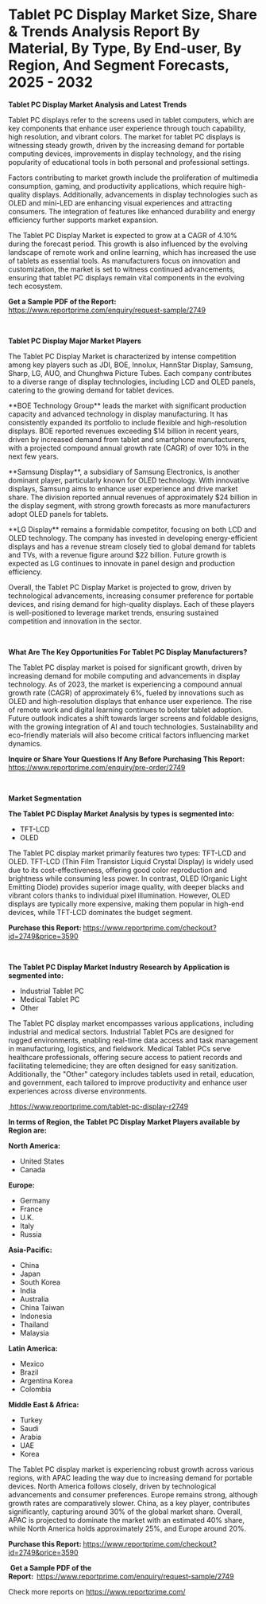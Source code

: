 <p><h1>Tablet PC Display Market Size, Share & Trends Analysis Report By Material, By Type, By End-user, By Region, And Segment Forecasts, 2025 - 2032</h1></p><p><strong>Tablet PC Display Market Analysis and Latest Trends</strong></p>
<p><p>Tablet PC displays refer to the screens used in tablet computers, which are key components that enhance user experience through touch capability, high resolution, and vibrant colors. The market for tablet PC displays is witnessing steady growth, driven by the increasing demand for portable computing devices, improvements in display technology, and the rising popularity of educational tools in both personal and professional settings.</p><p>Factors contributing to market growth include the proliferation of multimedia consumption, gaming, and productivity applications, which require high-quality displays. Additionally, advancements in display technologies such as OLED and mini-LED are enhancing visual experiences and attracting consumers. The integration of features like enhanced durability and energy efficiency further supports market expansion.</p><p>The Tablet PC Display Market is expected to grow at a CAGR of 4.10% during the forecast period. This growth is also influenced by the evolving landscape of remote work and online learning, which has increased the use of tablets as essential tools. As manufacturers focus on innovation and customization, the market is set to witness continued advancements, ensuring that tablet PC displays remain vital components in the evolving tech ecosystem.</p></p>
<p><strong>Get a Sample PDF of the Report:&nbsp;</strong> <a href="https://www.reportprime.com/enquiry/request-sample/2749?utm_campaign=3054&utm_medium=2&utm_source=Github&utm_content=ia&utm_term=18032025&utm_id=tablet-pc-display">https://www.reportprime.com/enquiry/request-sample/2749</a></p>
<p>&nbsp;</p>
<p><strong>Tablet PC Display Major Market Players</strong></p>
<p><p>The Tablet PC Display Market is characterized by intense competition among key players such as JDI, BOE, Innolux, HannStar Display, Samsung, Sharp, LG, AUO, and Chunghwa Picture Tubes. Each company contributes to a diverse range of display technologies, including LCD and OLED panels, catering to the growing demand for tablet devices.</p><p>**BOE Technology Group** leads the market with significant production capacity and advanced technology in display manufacturing. It has consistently expanded its portfolio to include flexible and high-resolution displays. BOE reported revenues exceeding $14 billion in recent years, driven by increased demand from tablet and smartphone manufacturers, with a projected compound annual growth rate (CAGR) of over 10% in the next few years.</p><p>**Samsung Display**, a subsidiary of Samsung Electronics, is another dominant player, particularly known for OLED technology. With innovative displays, Samsung aims to enhance user experience and drive market share. The division reported annual revenues of approximately $24 billion in the display segment, with strong growth forecasts as more manufacturers adopt OLED panels for tablets.</p><p>**LG Display** remains a formidable competitor, focusing on both LCD and OLED technology. The company has invested in developing energy-efficient displays and has a revenue stream closely tied to global demand for tablets and TVs, with a revenue figure around $22 billion. Future growth is expected as LG continues to innovate in panel design and production efficiency.</p><p>Overall, the Tablet PC Display Market is projected to grow, driven by technological advancements, increasing consumer preference for portable devices, and rising demand for high-quality displays. Each of these players is well-positioned to leverage market trends, ensuring sustained competition and innovation in the sector.</p></p>
<p>&nbsp;</p>
<p><strong>What Are The Key Opportunities For Tablet PC Display Manufacturers?</strong></p>
<p><p>The Tablet PC display market is poised for significant growth, driven by increasing demand for mobile computing and advancements in display technology. As of 2023, the market is experiencing a compound annual growth rate (CAGR) of approximately 6%, fueled by innovations such as OLED and high-resolution displays that enhance user experience. The rise of remote work and digital learning continues to bolster tablet adoption. Future outlook indicates a shift towards larger screens and foldable designs, with the growing integration of AI and touch technologies. Sustainability and eco-friendly materials will also become critical factors influencing market dynamics.</p></p>
<p><strong>Inquire or Share Your Questions If Any Before Purchasing This Report:</strong> <a href="https://www.reportprime.com/enquiry/pre-order/2749?utm_campaign=3054&utm_medium=2&utm_source=Github&utm_content=ia&utm_term=18032025&utm_id=tablet-pc-display">https://www.reportprime.com/enquiry/pre-order/2749</a></p>
<p>&nbsp;</p>
<p><strong>Market Segmentation</strong></p>
<p><strong>The Tablet PC Display Market Analysis by types is segmented into:</strong></p>
<p><ul><li>TFT-LCD</li><li>OLED</li></ul></p>
<p><p>The Tablet PC display market primarily features two types: TFT-LCD and OLED. TFT-LCD (Thin Film Transistor Liquid Crystal Display) is widely used due to its cost-effectiveness, offering good color reproduction and brightness while consuming less power. In contrast, OLED (Organic Light Emitting Diode) provides superior image quality, with deeper blacks and vibrant colors thanks to individual pixel illumination. However, OLED displays are typically more expensive, making them popular in high-end devices, while TFT-LCD dominates the budget segment.</p></p>
<p><strong>Purchase this Report:&nbsp;</strong><a href="https://www.reportprime.com/checkout?id=2749&price=3590&utm_campaign=3054&utm_medium=2&utm_source=Github&utm_content=ia&utm_term=18032025&utm_id=tablet-pc-display">https://www.reportprime.com/checkout?id=2749&price=3590</a></p>
<p>&nbsp;</p>
<p><strong>The Tablet PC Display Market Industry Research by Application is segmented into:</strong></p>
<p><ul><li>Industrial Tablet PC</li><li>Medical Tablet PC</li><li>Other</li></ul></p>
<p><p>The Tablet PC display market encompasses various applications, including industrial and medical sectors. Industrial Tablet PCs are designed for rugged environments, enabling real-time data access and task management in manufacturing, logistics, and fieldwork. Medical Tablet PCs serve healthcare professionals, offering secure access to patient records and facilitating telemedicine; they are often designed for easy sanitization. Additionally, the "Other" category includes tablets used in retail, education, and government, each tailored to improve productivity and enhance user experiences across diverse environments.</p></p>
<p><a href="https://www.reportprime.com/tablet-pc-display-r2749?utm_campaign=3054&utm_medium=2&utm_source=Github&utm_content=ia&utm_term=18032025&utm_id=tablet-pc-display">&nbsp;https://www.reportprime.com/tablet-pc-display-r2749</a></p>
<p><strong>In terms of Region, the Tablet PC Display Market Players available by Region are:</strong></p>
<p>
    <p> <strong> North America: </strong>
        <ul>
            <li>United States</li>
            <li>Canada</li>
        </ul>
        </p> 
    <p> <strong> Europe: </strong>
        <ul>
            <li>Germany</li>
            <li>France</li>
            <li>U.K.</li>
            <li>Italy</li>
            <li>Russia</li>
        </ul>
        </p> 
    <p> <strong> Asia-Pacific: </strong>
        <ul>
            <li>China</li>
            <li>Japan</li>
            <li>South Korea</li>
            <li>India</li>
            <li>Australia</li>
            <li>China Taiwan</li>
            <li>Indonesia</li>
            <li>Thailand</li>
            <li>Malaysia</li>
        </ul>
        </p> 
    <p> <strong> Latin America: </strong>
        <ul>
            <li>Mexico</li>
            <li>Brazil</li>
            <li>Argentina Korea</li>
            <li>Colombia</li>
        </ul>
        </p> 
    <p> <strong> Middle East & Africa: </strong>
        <ul>
            <li>Turkey</li>
            <li>Saudi</li>
            <li>Arabia</li>
            <li>UAE</li>
            <li>Korea</li>
        </ul>
    </p>
    </p>
<p><p>The Tablet PC display market is experiencing robust growth across various regions, with APAC leading the way due to increasing demand for portable devices. North America follows closely, driven by technological advancements and consumer preferences. Europe remains strong, although growth rates are comparatively slower. China, as a key player, contributes significantly, capturing around 30% of the global market share. Overall, APAC is projected to dominate the market with an estimated 40% share, while North America holds approximately 25%, and Europe around 20%.</p></p>
<p><strong>Purchase this Report: </strong><a href="https://www.reportprime.com/checkout?id=2749&price=3590&utm_campaign=3054&utm_medium=2&utm_source=Github&utm_content=ia&utm_term=18032025&utm_id=tablet-pc-display">https://www.reportprime.com/checkout?id=2749&price=3590</a></p>
<p>&nbsp;<strong>Get a Sample PDF of the Report:&nbsp;&nbsp;</strong><a href="https://www.reportprime.com/enquiry/request-sample/2749?utm_campaign=3054&utm_medium=2&utm_source=Github&utm_content=ia&utm_term=18032025&utm_id=tablet-pc-display">https://www.reportprime.com/enquiry/request-sample/2749</a></p>
<p><strong></strong></p>
<p>Check more reports on <a href="https://www.reportprime.com/?utm_campaign=3054&utm_medium=2&utm_source=Github&utm_content=ia&utm_term=18032025&utm_id=tablet-pc-display">https://www.reportprime.com/</a></p>